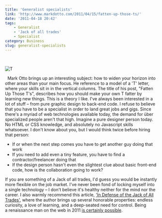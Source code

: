 ```yaml
---
title: 'Generalist specialists'
link: 'http://www.markdotto.com/2011/04/15/fatten-up-those-ts/'
date: '2011-04-18 20:42'
tags:
    - Generalist
    - 'Jack of all trades'
    - Specialist
category: Business
slug: generalist-specialists
---
```


 

![](http://www.markdotto.com/wp-content/uploads/2011/04/t-shaped.png "T")

  Mark Otto brings up an interesting subject: how to widen your horizon into other areas than your main focus. He reference to a model of a 'T' letter, where your skills sit in in the vertical columns. The title of his post, "Fatten Up Those T's", describes how you should make your own T fatter by learning new things. This is a theory I like. I've always been interested in a lot of stuff – from pure graphic design to back-end code. I refuse to believe that you have to be a specialist in order to land great jobs and gigs. Since there's a myriad of web technologies available today, the demand for über specialized people aren't that high. Imagine a pure designer person today. No HTML or CSS knowledge, and absolutely no Javascript skills whatsoever. I don't know about you, but I would think twice before hiring that person:
- If or when the next step comes you have to get another guy doing that work
- If you need to add even a tiny feature, you have to find a contractor/freelancer doing that
- If the design person hasn't even the slightest clue about basic front-end code, how is the collaboration going to work?

If you are something of a Jack of all trades, I'd guess you would be instantly more flexible on the job market. I've never been fond of locking myself into a single technology – I don't believe it's healthy neither for the mind nor the career. I also warmly recommend this article, ['In Defense of the Jack of All Trades'](http://www.webdesignerdepot.com/2009/10/in-defense-of-the-jack-of-all-trades/), where the author brings up several honorable properties: endless curiosity, a love of learning, and a deep-seated need for control. Being a renaissance man on the web in 2011 [is certainly possible](http://rsms.me).

